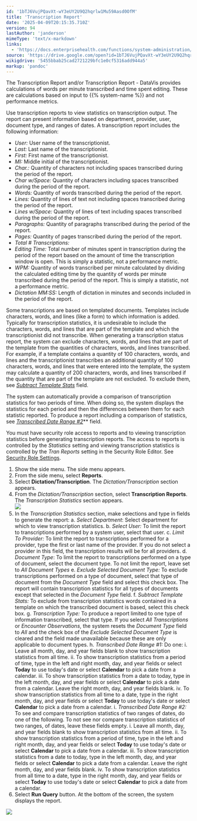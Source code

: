 ```yaml
---
id: '1bTJ6VujPQavXt-wY3eUY2U9Q2hqrlw1Mu59Aasd0OfM'
title: 'Transcription Report'
date: '2025-04-09T20:15:35.710Z'
version: 94
lastAuthor: 'janderson'
mimeType: 'text/x-markdown'
links:
  - 'https://docs.enterprisehealth.com/functions/system-administration/security/security-role-settings/'
source: 'https://drive.google.com/open?id=1bTJ6VujPQavXt-wY3eUY2U9Q2hqrlw1Mu59Aasd0OfM'
wikigdrive: '5455bbab25cad2721229bfc1e0cf5316add944a5'
markup: 'pandoc'
---
```

The Transcription Report and/or Transcription Report - DataVis provides calculations of words per minute transcribed and time spent editing. These are calculations based on input to {{% system-name %}} and not performance metrics.

Use transcription reports to view statistics on transcription output. The report can present information based on department, provider, user, document type, and ranges of dates. A transcription report includes the following information:

* <em>User:</em> User name of the transcriptionist.
* <em>Last:</em> Last name of the transcriptionist.
* <em>First:</em> First name of the transcriptionist.
* <em>MI:</em> Middle initial of the transcriptionist.
* <em>Char.:</em> Quantity of characters not including spaces transcribed during the period of the report.
* <em>Char w/Space:</em> Quantity of characters including spaces transcribed during the period of the report.
* <em>Words:</em> Quantity of words transcribed during the period of the report.
* <em>Lines:</em> Quantity of lines of text not including spaces transcribed during the period of the report.
* <em>Lines w/Space:</em> Quantity of lines of text including spaces transcribed during the period of the report.
* <em>Paragraphs:</em> Quantity of paragraphs transcribed during the period of the report.
* <em>Pages:</em> Quantity of pages transcribed during the period of the report.
* <em>Total # Transcriptions:</em>
* <em>Editing Time:</em> Total number of minutes spent in transcription during the period of the report based on the amount of time the transcription window is open. This is simply a statistic, not a performance metric.
* <em>WPM:</em> Quantity of words transcribed per minute calculated by dividing the calculated editing time by the quantity of words per minute transcribed during the period of the report. This is simply a statistic, not a performance metric.
* <em>Dictation MM:SS:</em> Length of dictation in minutes and seconds included in the period of the report.

Some transcriptions are based on templated documents. Templates include characters, words, and lines (like a form) to which information is added. Typically for transcription statistics, it is undesirable to include the characters, words, and lines that are part of the template and which the transcriptionist did not transcribe. When generating a transcription status report, the system can exclude characters, words, and lines that are part of the template from the quantities of characters, words, and lines transcribed. For example, if a template contains a quantity of 100 characters, words, and lines and the transcriptionist transcribes an additional quantity of 100 characters, words, and lines that were entered into the template, the system may calculate a quantity of 200 characters, words, and lines transcribed if the quantity that are part of the template are not excluded. To exclude them, see [*Subtract Template Stats*](#subtract-template-stats) field.

The system can automatically provide a comparison of transcription statistics for two periods of time. When doing so, the system displays the statistics for each period and then the differences between them for each statistic reported. To produce a report including a comparison of statistics, see [*Transcribed Date Range #2*](#transcribed-date-range-2)** field.

You must have security role access to reports and to viewing transcription statistics before generating transcription reports. The access to reports is controlled by the *Statistics* setting and viewing transcription statistics is controlled by the *Tran Reports* setting in the Security Role Editor. See [Security Role Settings](https://docs.enterprisehealth.com/functions/system-administration/security/security-role-settings/).

1. Show the side menu. The side menu appears.
2. From the side menu, select <strong>Reports</strong>.
3. Select <strong>Dictation/Transcription</strong>. The <em>Dictation/Transcription</em> section appears.
4. From the <em>Dictation/Transcription</em> section, select <strong>Transcription Reports</strong>. The <em>Transcription Statistics</em> section appears.  
    ![](../transcription-report.assets/3216d1211586a09cb5a01a0538d4e9c4.png)
5. In the <em>Transcription Statistics</em> section, make selections and type in fields to generate the report:
    a.  <em>Select</em>  <em>Department</em>: Select department for which to view transcription statistics.
    b.  <em>Select User:</em> To limit the report to transcriptions performed by a system user, select that user.
    c.  <em>Limit To Provider:</em> To limit the report to transcriptions performed for a provider, type the first or last name of the provider. If you do not select a provider in this field, the transcription results will be for all providers.
    d.  <em>Document Type</em>: To limit the report to transcriptions performed on a type of document, select the document type. To not limit the report, leave set to <em>All Document Types</em>
    e.  <em>Exclude Selected Document Type:</em> To exclude transcriptions performed on a type of document, select that type of document from the <em>Document Type</em> field and select this check box. The report will contain transcription statistics for all types of documents except that selected in the <em>Document Type</em> field.
    f.  <em>Subtract Template Stats:</em> To exclude from transcription statistics words contained in a template on which the transcribed document is based, select this check box.
    g.  <em>Transcription Type:</em> To produce a report limited to one type of information transcribed, select that type. If you select <em>All Transcriptions</em> or <em>Encounter Observations</em>, the system resets the <em>Document Type</em> field to <em>All</em> and the check box of the <em>Exclude Selected Document Type</em> is cleared and the field made unavailable because these are only applicable to document types.
    h.  <em>Transcribed Date Range #1:</em> Do one:
        i. Leave all month, day, and year fields blank to show transcription statistics from all time.
        ii. To show transcription statistics from a period of time, type in the left and right month, day, and year fields or select <strong>Today</strong> to use today's date or select <strong>Calendar</strong> to pick a date from a calendar.
        iii. To show transcription statistics from a date to today, type in the left month, day, and year fields or select <strong>Calendar</strong> to pick a date from a calendar. Leave the right month, day, and year fields blank.
        iv. To show transcription statistics from all time to a date, type in the right month, day, and year fields or select <strong>Today</strong> to use today's date or select <strong>Calendar</strong> to pick a date from a calendar.
    i.  <em>Transcribed Date Range #2:</em> To see and compare transcription statistics of two ranges of dates, do one of the following. To not see nor compare transcription statistics of two ranges, of dates, leave these fields empty.
        i. Leave all month, day, and year fields blank to show transcription statistics from all time.
        ii. To show transcription statistics from a period of time, type in the left and right month, day, and year fields or select <strong>Today</strong> to use today's date or select <strong>Calendar</strong> to pick a date from a calendar.
        iii. To show transcription statistics from a date to today, type in the left month, day, and year fields or select <strong>Calendar</strong> to pick a date from a calendar. Leave the right month, day, and year fields blank.
        iv. To show transcription statistics from all time to a date, type in the right month, day, and year fields or select <strong>Today</strong> to use today's date or select <strong>Calendar</strong> to pick a date from a calendar.
6. Select <strong>Run Query</strong> button. At the bottom of the screen, the system displays the report.

![](../transcription-report.assets/2d3508c79c37c6c0cc2c2a6567453fc7.png)
